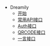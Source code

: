 <!-- _sidebar.md -->
* Dreamily
  * [开始](README.md) <!--注意这里是相对路径-->
  * [常用API接口](_source/cy/README.md)
  * [Auth接口](_source/auth/README.md)
  * [QRCODE接口](_source/QRCODE/README.md)
  * [一言接口](_source/yy/README.md)
